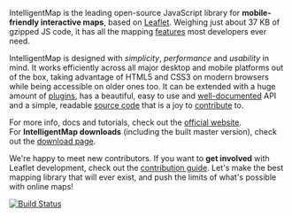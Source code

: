 IntelligentMap is the leading open-source JavaScript library for **mobile-friendly interactive maps**, based on [Leaflet][official website].
Weighing just about 37 KB of gzipped JS code, it has all the mapping [features][] most developers ever need.

IntelligentMap is designed with *simplicity*, *performance* and *usability* in mind.
It works efficiently across all major desktop and mobile platforms out of the box,
taking advantage of HTML5 and CSS3 on modern browsers while being accessible on older ones too.
It can be extended with a huge amount of [plugins][],
has a beautiful, easy to use and [well-documented][] API
and a simple, readable [source code][] that is a joy to [contribute][] to.

For more info, docs and tutorials, check out the [official website][].<br>
For **IntelligentMap downloads** (including the built master version), check out the [download page][].

We're happy to meet new contributors.
If you want to **get involved** with Leaflet development, check out the [contribution guide][contribute].
Let's make the best mapping library that will ever exist,
and push the limits of what's possible with online maps!

[![Build Status](https://travis-ci.org/IntelligentMap/Cartographer.svg?branch=master)](https://travis-ci.org/IntelligentMap/Cartographer)

 [contributors]: https://github.com/IntelligentMap/IntelligentMap/graphs/contributors
 [features]: http://intelligentmap.oopscommand.com/#features
 [plugins]: http://intelligentmap.oopscommand.com/plugins.html
 [well-documented]: http://intelligentmap.oopscommand.com/reference.html "IntelligentMap API reference"
 [source code]: https://github.com/IntelligentMap/IntelligentMap "IntelligentMap GitHub repository"
 [hosted on GitHub]: http://github.com/IntelligentMap/IntelligentMap
 [contribute]: https://github.com/IntelligentMap/IntelligentMap/blob/master/CONTRIBUTING.md "A guide to contributing to IntelligentMap"
 [official website]: http://intelligentmap.oopscommand.com
 [download page]: http://intelligentmap.oopscommand.com/download.html

